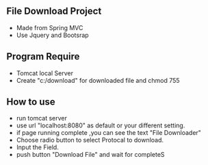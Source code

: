 ## File Download Project

- Made from Spring MVC 
- Use Jquery and Bootsrap


## Program Require
- Tomcat local Server
- Create "c:/download" for downloaded file and chmod 755

## How to use
- run tomcat server
- use url "localhost:8080" as default or your different setting.
- if page running complete ,you can see the text "File Downloader"
- Choose radio button to select Protocal to download.
- Input the Field.
- push button "Download File" and wait for completeS